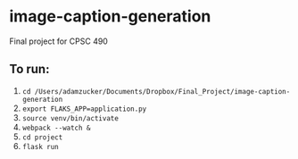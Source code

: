 # image-caption-generation
Final project for CPSC 490

## To run:
1. `cd /Users/adamzucker/Documents/Dropbox/Final_Project/image-caption-generation`
2. `export FLAKS_APP=application.py`
3. `source venv/bin/activate`
4. `webpack --watch &`
5. `cd project`
6. `flask run`
